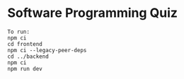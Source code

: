 # Software Programming Quiz
```
To run:
npm ci
cd frontend
npm ci --legacy-peer-deps
cd ../backend
npm ci
npm run dev
```
